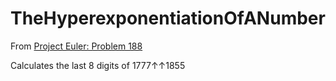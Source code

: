 # TheHyperexponentiationOfANumber

From [Project Euler: Problem 188](https://projecteuler.net/problem=188)

Calculates the last 8 digits of 1777↑↑1855